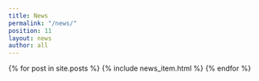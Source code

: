 ```yaml
---
title: News
permalink: "/news/"
position: 11
layout: news
author: all
---
```


{% for post in site.posts %}
  {% include news_item.html %}
{% endfor %}
